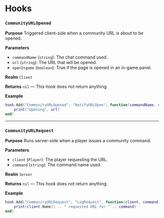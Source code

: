 # Hooks

### `CommunityURLOpened`

**Purpose**
Triggered client-side when a community URL is about to be opened.

**Parameters**
* `commandName` (`string`): The chat command used.
* `url` (`string`): The URL that will be opened.
* `openIngame` (`boolean`): True if the page is opened in an in-game panel.

**Realm**
`Client`

**Returns**
`nil` — This hook does not return anything.

**Example**
```lua
hook.Add("CommunityURLOpened", "NotifyURLOpen", function(commandName, url, openIngame)
    print("Opening", url)
end)
```

---

### `CommunityURLRequest`

**Purpose**
Runs server-side when a player issues a community command.

**Parameters**
* `client` (`Player`): The player requesting the URL.
* `command` (`string`): The command name used.

**Realm**
`Server`

**Returns**
`nil` — This hook does not return anything.

**Example**
```lua
hook.Add("CommunityURLRequest", "LogRequest", function(client, command)
    print(client:Name() .. " requested URL for " .. command)
end)
```
